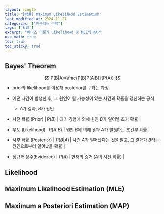 ```yaml
---
layout: single
title: "[확률] Maximum Likelihood Estimation"
last_modified_at: 2024-11-27
categories: ["인공지능 수학"]
tags: ["확률"]
excerpt: "베이즈 이론과 Likelihood 및 MLE와 MAP"
use_math: true
toc: true
toc_sticky: true
---
```


## Bayes' Theorem

$$
P(B|A)=\frac{P(B)P(A|B)}{P(A)}
$$

- prior와 likelihood를 이용해 posterior를 구하는 과정
- 어떤 사건이 발생한 후, 그 원인이 될 가능성이 있는 사건의 확률을 갱신하는 공식
    - $A$가 결과, $B$가 원인

- 사전 확률 (Prior) | $P(B)$ | 과거 경험에 의해 원인 $B$가 일어날 초기 확률 |
- 우도 (Likelihood) | $P(A|B)$ | 원인 $B$에 의해 결과 $A$가 발생하는 조건부 확률 |
- 사후 확률 (Posterior) | $P(B|A)$ | 사건 $A$가 일어났다는 것을 알고, 그 결과가 $B$라는 원인으로부터 일어났을 확률 |
- 정규화 상수(Evidence) | $P(A)$ | 현재의 증거 ($A$의 사전 확률) |

## Likelihood

## Maximum Likelihood Estimation (MLE)

## Maximum a Posteriori Estimation (MAP)
